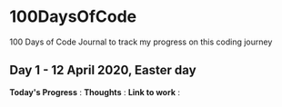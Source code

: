 # 100DaysOfCode
100 Days of Code Journal to track my progress on this coding journey

## Day 1 - 12 April 2020, Easter day
**Today's Progress** :
**Thoughts** :
**Link to work** :

